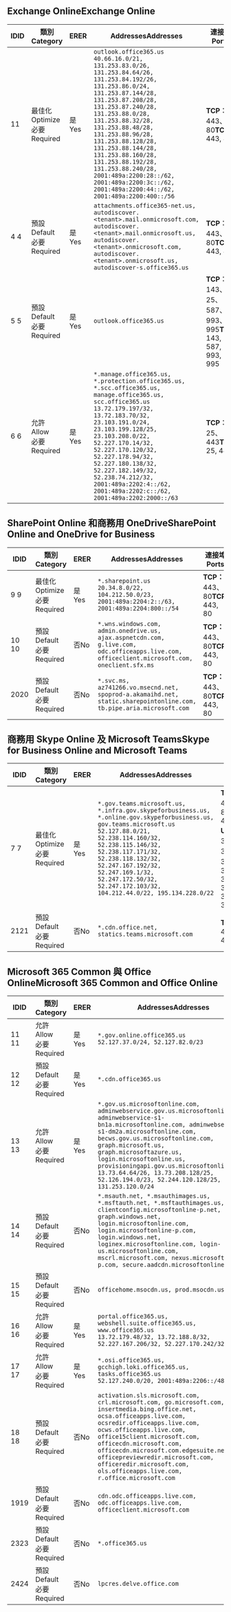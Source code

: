 <!--THIS FILE IS AUTOMATICALLY GENERATED. MANUAL CHANGES WILL BE OVERWRITTEN.-->
<!--Please contact the Office 365 Endpoints team with any questions.-->
<!--USGovGCCHigh endpoints version 2020010200-->
<!--File generated 2020-01-02 11:00:11.2921-->

## <a name="exchange-online"></a><span data-ttu-id="6c0f5-101">Exchange Online</span><span class="sxs-lookup"><span data-stu-id="6c0f5-101">Exchange Online</span></span>

<span data-ttu-id="6c0f5-102">ID</span><span class="sxs-lookup"><span data-stu-id="6c0f5-102">ID</span></span> | <span data-ttu-id="6c0f5-103">類別</span><span class="sxs-lookup"><span data-stu-id="6c0f5-103">Category</span></span> | <span data-ttu-id="6c0f5-104">ER</span><span class="sxs-lookup"><span data-stu-id="6c0f5-104">ER</span></span> | <span data-ttu-id="6c0f5-105">Addresses</span><span class="sxs-lookup"><span data-stu-id="6c0f5-105">Addresses</span></span> | <span data-ttu-id="6c0f5-106">連接埠</span><span class="sxs-lookup"><span data-stu-id="6c0f5-106">Ports</span></span>
-- | -------------------- | --- | ------------------------------------------------------------------------------------------------------------------------------------------------------------------------------------------------------------------------------------------------------------------------------------------------------------------------------------------------------------------------------------------------------------------------------------------------ | -------------------------------
<span data-ttu-id="6c0f5-107">1</span><span class="sxs-lookup"><span data-stu-id="6c0f5-107">1</span></span> | <span data-ttu-id="6c0f5-108">最佳化</span><span class="sxs-lookup"><span data-stu-id="6c0f5-108">Optimize</span></span><BR><span data-ttu-id="6c0f5-109">必要</span><span class="sxs-lookup"><span data-stu-id="6c0f5-109">Required</span></span> | <span data-ttu-id="6c0f5-110">是</span><span class="sxs-lookup"><span data-stu-id="6c0f5-110">Yes</span></span> | `outlook.office365.us`<BR>`40.66.16.0/21, 131.253.83.0/26, 131.253.84.64/26, 131.253.84.192/26, 131.253.86.0/24, 131.253.87.144/28, 131.253.87.208/28, 131.253.87.240/28, 131.253.88.0/28, 131.253.88.32/28, 131.253.88.48/28, 131.253.88.96/28, 131.253.88.128/28, 131.253.88.144/28, 131.253.88.160/28, 131.253.88.192/28, 131.253.88.240/28, 2001:489a:2200:28::/62, 2001:489a:2200:3c::/62, 2001:489a:2200:44::/62, 2001:489a:2200:400::/56` | <span data-ttu-id="6c0f5-111">**TCP：** 443、80</span><span class="sxs-lookup"><span data-stu-id="6c0f5-111">**TCP:** 443, 80</span></span>
<span data-ttu-id="6c0f5-112">4 </span><span class="sxs-lookup"><span data-stu-id="6c0f5-112">4</span></span> | <span data-ttu-id="6c0f5-113">預設</span><span class="sxs-lookup"><span data-stu-id="6c0f5-113">Default</span></span><BR><span data-ttu-id="6c0f5-114">必要</span><span class="sxs-lookup"><span data-stu-id="6c0f5-114">Required</span></span> | <span data-ttu-id="6c0f5-115">是</span><span class="sxs-lookup"><span data-stu-id="6c0f5-115">Yes</span></span> | `attachments.office365-net.us, autodiscover.<tenant>.mail.onmicrosoft.com, autodiscover.<tenant>.mail.onmicrosoft.us, autodiscover.<tenant>.onmicrosoft.com, autodiscover.<tenant>.onmicrosoft.us, autodiscover-s.office365.us` | <span data-ttu-id="6c0f5-116">**TCP：** 443、80</span><span class="sxs-lookup"><span data-stu-id="6c0f5-116">**TCP:** 443, 80</span></span>
<span data-ttu-id="6c0f5-117">5 </span><span class="sxs-lookup"><span data-stu-id="6c0f5-117">5</span></span> | <span data-ttu-id="6c0f5-118">預設</span><span class="sxs-lookup"><span data-stu-id="6c0f5-118">Default</span></span><BR><span data-ttu-id="6c0f5-119">必要</span><span class="sxs-lookup"><span data-stu-id="6c0f5-119">Required</span></span> | <span data-ttu-id="6c0f5-120">是</span><span class="sxs-lookup"><span data-stu-id="6c0f5-120">Yes</span></span> | `outlook.office365.us` | <span data-ttu-id="6c0f5-121">**TCP：** 143、25、587、993、995</span><span class="sxs-lookup"><span data-stu-id="6c0f5-121">**TCP:** 143, 25, 587, 993, 995</span></span>
<span data-ttu-id="6c0f5-122">6 </span><span class="sxs-lookup"><span data-stu-id="6c0f5-122">6</span></span> | <span data-ttu-id="6c0f5-123">允許</span><span class="sxs-lookup"><span data-stu-id="6c0f5-123">Allow</span></span><BR><span data-ttu-id="6c0f5-124">必要</span><span class="sxs-lookup"><span data-stu-id="6c0f5-124">Required</span></span> | <span data-ttu-id="6c0f5-125">是</span><span class="sxs-lookup"><span data-stu-id="6c0f5-125">Yes</span></span> | `*.manage.office365.us, *.protection.office365.us, *.scc.office365.us, manage.office365.us, scc.office365.us`<BR>`13.72.179.197/32, 13.72.183.70/32, 23.103.191.0/24, 23.103.199.128/25, 23.103.208.0/22, 52.227.170.14/32, 52.227.170.120/32, 52.227.178.94/32, 52.227.180.138/32, 52.227.182.149/32, 52.238.74.212/32, 2001:489a:2202:4::/62, 2001:489a:2202:c::/62, 2001:489a:2202:2000::/63` | <span data-ttu-id="6c0f5-126">**TCP：** 25、443</span><span class="sxs-lookup"><span data-stu-id="6c0f5-126">**TCP:** 25, 443</span></span>

## <a name="sharepoint-online-and-onedrive-for-business"></a><span data-ttu-id="6c0f5-127">SharePoint Online 和商務用 OneDrive</span><span class="sxs-lookup"><span data-stu-id="6c0f5-127">SharePoint Online and OneDrive for Business</span></span>

<span data-ttu-id="6c0f5-128">ID</span><span class="sxs-lookup"><span data-stu-id="6c0f5-128">ID</span></span> | <span data-ttu-id="6c0f5-129">類別</span><span class="sxs-lookup"><span data-stu-id="6c0f5-129">Category</span></span> | <span data-ttu-id="6c0f5-130">ER</span><span class="sxs-lookup"><span data-stu-id="6c0f5-130">ER</span></span> | <span data-ttu-id="6c0f5-131">Addresses</span><span class="sxs-lookup"><span data-stu-id="6c0f5-131">Addresses</span></span> | <span data-ttu-id="6c0f5-132">連接埠</span><span class="sxs-lookup"><span data-stu-id="6c0f5-132">Ports</span></span>
-- | -------------------- | --- | --------------------------------------------------------------------------------------------------------------------------------------------- | ----------------
<span data-ttu-id="6c0f5-133">9 </span><span class="sxs-lookup"><span data-stu-id="6c0f5-133">9</span></span> | <span data-ttu-id="6c0f5-134">最佳化</span><span class="sxs-lookup"><span data-stu-id="6c0f5-134">Optimize</span></span><BR><span data-ttu-id="6c0f5-135">必要</span><span class="sxs-lookup"><span data-stu-id="6c0f5-135">Required</span></span> | <span data-ttu-id="6c0f5-136">是</span><span class="sxs-lookup"><span data-stu-id="6c0f5-136">Yes</span></span> | `*.sharepoint.us`<BR>`20.34.8.0/22, 104.212.50.0/23, 2001:489a:2204:2::/63, 2001:489a:2204:800::/54` | <span data-ttu-id="6c0f5-137">**TCP：** 443、80</span><span class="sxs-lookup"><span data-stu-id="6c0f5-137">**TCP:** 443, 80</span></span>
<span data-ttu-id="6c0f5-138">10 </span><span class="sxs-lookup"><span data-stu-id="6c0f5-138">10</span></span> | <span data-ttu-id="6c0f5-139">預設</span><span class="sxs-lookup"><span data-stu-id="6c0f5-139">Default</span></span><BR><span data-ttu-id="6c0f5-140">必要</span><span class="sxs-lookup"><span data-stu-id="6c0f5-140">Required</span></span> | <span data-ttu-id="6c0f5-141">否</span><span class="sxs-lookup"><span data-stu-id="6c0f5-141">No</span></span> | `*.wns.windows.com, admin.onedrive.us, ajax.aspnetcdn.com, g.live.com, odc.officeapps.live.com, officeclient.microsoft.com, oneclient.sfx.ms` | <span data-ttu-id="6c0f5-142">**TCP：** 443、80</span><span class="sxs-lookup"><span data-stu-id="6c0f5-142">**TCP:** 443, 80</span></span>
<span data-ttu-id="6c0f5-143">20</span><span class="sxs-lookup"><span data-stu-id="6c0f5-143">20</span></span> | <span data-ttu-id="6c0f5-144">預設</span><span class="sxs-lookup"><span data-stu-id="6c0f5-144">Default</span></span><BR><span data-ttu-id="6c0f5-145">必要</span><span class="sxs-lookup"><span data-stu-id="6c0f5-145">Required</span></span> | <span data-ttu-id="6c0f5-146">否</span><span class="sxs-lookup"><span data-stu-id="6c0f5-146">No</span></span> | `*.svc.ms, az741266.vo.msecnd.net, spoprod-a.akamaihd.net, static.sharepointonline.com, tb.pipe.aria.microsoft.com` | <span data-ttu-id="6c0f5-147">**TCP：** 443、80</span><span class="sxs-lookup"><span data-stu-id="6c0f5-147">**TCP:** 443, 80</span></span>

## <a name="skype-for-business-online-and-microsoft-teams"></a><span data-ttu-id="6c0f5-148">商務用 Skype Online 及 Microsoft Teams</span><span class="sxs-lookup"><span data-stu-id="6c0f5-148">Skype for Business Online and Microsoft Teams</span></span>

<span data-ttu-id="6c0f5-149">ID</span><span class="sxs-lookup"><span data-stu-id="6c0f5-149">ID</span></span> | <span data-ttu-id="6c0f5-150">類別</span><span class="sxs-lookup"><span data-stu-id="6c0f5-150">Category</span></span> | <span data-ttu-id="6c0f5-151">ER</span><span class="sxs-lookup"><span data-stu-id="6c0f5-151">ER</span></span> | <span data-ttu-id="6c0f5-152">Addresses</span><span class="sxs-lookup"><span data-stu-id="6c0f5-152">Addresses</span></span> | <span data-ttu-id="6c0f5-153">連接埠</span><span class="sxs-lookup"><span data-stu-id="6c0f5-153">Ports</span></span>
-- | -------------------- | --- | --------------------------------------------------------------------------------------------------------------------------------------------------------------------------------------------------------------------------------------------------------------------------------------------------------------------------------- | ---------------------------------------------------
<span data-ttu-id="6c0f5-154">7 </span><span class="sxs-lookup"><span data-stu-id="6c0f5-154">7</span></span> | <span data-ttu-id="6c0f5-155">最佳化</span><span class="sxs-lookup"><span data-stu-id="6c0f5-155">Optimize</span></span><BR><span data-ttu-id="6c0f5-156">必要</span><span class="sxs-lookup"><span data-stu-id="6c0f5-156">Required</span></span> | <span data-ttu-id="6c0f5-157">是</span><span class="sxs-lookup"><span data-stu-id="6c0f5-157">Yes</span></span> | `*.gov.teams.microsoft.us, *.infra.gov.skypeforbusiness.us, *.online.gov.skypeforbusiness.us, gov.teams.microsoft.us`<BR>`52.127.88.0/21, 52.238.114.160/32, 52.238.115.146/32, 52.238.117.171/32, 52.238.118.132/32, 52.247.167.192/32, 52.247.169.1/32, 52.247.172.50/32, 52.247.172.103/32, 104.212.44.0/22, 195.134.228.0/22` | <span data-ttu-id="6c0f5-158">**TCP：** 443、80</span><span class="sxs-lookup"><span data-stu-id="6c0f5-158">**TCP:** 443, 80</span></span><BR><span data-ttu-id="6c0f5-159">**UDP：** 3478、3479、3480、3481</span><span class="sxs-lookup"><span data-stu-id="6c0f5-159">**UDP:** 3478, 3479, 3480, 3481</span></span>
<span data-ttu-id="6c0f5-160"> 21</span><span class="sxs-lookup"><span data-stu-id="6c0f5-160">21</span></span> | <span data-ttu-id="6c0f5-161">預設</span><span class="sxs-lookup"><span data-stu-id="6c0f5-161">Default</span></span><BR><span data-ttu-id="6c0f5-162">必要</span><span class="sxs-lookup"><span data-stu-id="6c0f5-162">Required</span></span> | <span data-ttu-id="6c0f5-163">否</span><span class="sxs-lookup"><span data-stu-id="6c0f5-163">No</span></span> | `*.cdn.office.net, statics.teams.microsoft.com` | <span data-ttu-id="6c0f5-164">**TCP：** 443</span><span class="sxs-lookup"><span data-stu-id="6c0f5-164">**TCP:** 443</span></span>

## <a name="microsoft-365-common-and-office-online"></a><span data-ttu-id="6c0f5-165">Microsoft 365 Common 與 Office Online</span><span class="sxs-lookup"><span data-stu-id="6c0f5-165">Microsoft 365 Common and Office Online</span></span>

<span data-ttu-id="6c0f5-166">ID</span><span class="sxs-lookup"><span data-stu-id="6c0f5-166">ID</span></span> | <span data-ttu-id="6c0f5-167">類別</span><span class="sxs-lookup"><span data-stu-id="6c0f5-167">Category</span></span> | <span data-ttu-id="6c0f5-168">ER</span><span class="sxs-lookup"><span data-stu-id="6c0f5-168">ER</span></span> | <span data-ttu-id="6c0f5-169">Addresses</span><span class="sxs-lookup"><span data-stu-id="6c0f5-169">Addresses</span></span> | <span data-ttu-id="6c0f5-170">連接埠</span><span class="sxs-lookup"><span data-stu-id="6c0f5-170">Ports</span></span>
-- | ------------------- | --- | --------------------------------------------------------------------------------------------------------------------------------------------------------------------------------------------------------------------------------------------------------------------------------------------------------------------------------------------------------------------------------------------------------------------- | ----------------
<span data-ttu-id="6c0f5-171">11 </span><span class="sxs-lookup"><span data-stu-id="6c0f5-171">11</span></span> | <span data-ttu-id="6c0f5-172">允許</span><span class="sxs-lookup"><span data-stu-id="6c0f5-172">Allow</span></span><BR><span data-ttu-id="6c0f5-173">必要</span><span class="sxs-lookup"><span data-stu-id="6c0f5-173">Required</span></span> | <span data-ttu-id="6c0f5-174">是</span><span class="sxs-lookup"><span data-stu-id="6c0f5-174">Yes</span></span> | `*.gov.online.office365.us`<BR>`52.127.37.0/24, 52.127.82.0/23` | <span data-ttu-id="6c0f5-175">**TCP：** 443</span><span class="sxs-lookup"><span data-stu-id="6c0f5-175">**TCP:** 443</span></span>
<span data-ttu-id="6c0f5-176">12 </span><span class="sxs-lookup"><span data-stu-id="6c0f5-176">12</span></span> | <span data-ttu-id="6c0f5-177">預設</span><span class="sxs-lookup"><span data-stu-id="6c0f5-177">Default</span></span><BR><span data-ttu-id="6c0f5-178">必要</span><span class="sxs-lookup"><span data-stu-id="6c0f5-178">Required</span></span> | <span data-ttu-id="6c0f5-179">是</span><span class="sxs-lookup"><span data-stu-id="6c0f5-179">Yes</span></span> | `*.cdn.office365.us` | <span data-ttu-id="6c0f5-180">**TCP：** 443</span><span class="sxs-lookup"><span data-stu-id="6c0f5-180">**TCP:** 443</span></span>
<span data-ttu-id="6c0f5-181">13 </span><span class="sxs-lookup"><span data-stu-id="6c0f5-181">13</span></span> | <span data-ttu-id="6c0f5-182">允許</span><span class="sxs-lookup"><span data-stu-id="6c0f5-182">Allow</span></span><BR><span data-ttu-id="6c0f5-183">必要</span><span class="sxs-lookup"><span data-stu-id="6c0f5-183">Required</span></span> | <span data-ttu-id="6c0f5-184">是</span><span class="sxs-lookup"><span data-stu-id="6c0f5-184">Yes</span></span> | `*.gov.us.microsoftonline.com, adminwebservice.gov.us.microsoftonline.com, adminwebservice-s1-bn1a.microsoftonline.com, adminwebservice-s1-dm2a.microsoftonline.com, becws.gov.us.microsoftonline.com, graph.microsoft.us, graph.microsoftazure.us, login.microsoftonline.us, provisioningapi.gov.us.microsoftonline.com`<BR>`13.73.64.64/26, 13.73.208.128/25, 52.126.194.0/23, 52.244.120.128/25, 131.253.120.0/24` | <span data-ttu-id="6c0f5-185">**TCP：** 443</span><span class="sxs-lookup"><span data-stu-id="6c0f5-185">**TCP:** 443</span></span>
<span data-ttu-id="6c0f5-186">14 </span><span class="sxs-lookup"><span data-stu-id="6c0f5-186">14</span></span> | <span data-ttu-id="6c0f5-187">預設</span><span class="sxs-lookup"><span data-stu-id="6c0f5-187">Default</span></span><BR><span data-ttu-id="6c0f5-188">必要</span><span class="sxs-lookup"><span data-stu-id="6c0f5-188">Required</span></span> | <span data-ttu-id="6c0f5-189">否</span><span class="sxs-lookup"><span data-stu-id="6c0f5-189">No</span></span> | `*.msauth.net, *.msauthimages.us, *.msftauth.net, *.msftauthimages.us, clientconfig.microsoftonline-p.net, graph.windows.net, login.microsoftonline.com, login.microsoftonline-p.com, login.windows.net, loginex.microsoftonline.com, login-us.microsoftonline.com, mscrl.microsoft.com, nexus.microsoftonline-p.com, secure.aadcdn.microsoftonline-p.com` | <span data-ttu-id="6c0f5-190">**TCP：** 443</span><span class="sxs-lookup"><span data-stu-id="6c0f5-190">**TCP:** 443</span></span>
<span data-ttu-id="6c0f5-191">15 </span><span class="sxs-lookup"><span data-stu-id="6c0f5-191">15</span></span> | <span data-ttu-id="6c0f5-192">預設</span><span class="sxs-lookup"><span data-stu-id="6c0f5-192">Default</span></span><BR><span data-ttu-id="6c0f5-193">必要</span><span class="sxs-lookup"><span data-stu-id="6c0f5-193">Required</span></span> | <span data-ttu-id="6c0f5-194">否</span><span class="sxs-lookup"><span data-stu-id="6c0f5-194">No</span></span> | `officehome.msocdn.us, prod.msocdn.us` | <span data-ttu-id="6c0f5-195">**TCP：** 443、80</span><span class="sxs-lookup"><span data-stu-id="6c0f5-195">**TCP:** 443, 80</span></span>
<span data-ttu-id="6c0f5-196">16 </span><span class="sxs-lookup"><span data-stu-id="6c0f5-196">16</span></span> | <span data-ttu-id="6c0f5-197">允許</span><span class="sxs-lookup"><span data-stu-id="6c0f5-197">Allow</span></span><BR><span data-ttu-id="6c0f5-198">必要</span><span class="sxs-lookup"><span data-stu-id="6c0f5-198">Required</span></span> | <span data-ttu-id="6c0f5-199">是</span><span class="sxs-lookup"><span data-stu-id="6c0f5-199">Yes</span></span> | `portal.office365.us, webshell.suite.office365.us, www.office365.us`<BR>`13.72.179.48/32, 13.72.188.8/32, 52.227.167.206/32, 52.227.170.242/32` | <span data-ttu-id="6c0f5-200">**TCP：** 443、80</span><span class="sxs-lookup"><span data-stu-id="6c0f5-200">**TCP:** 443, 80</span></span>
<span data-ttu-id="6c0f5-201">17 </span><span class="sxs-lookup"><span data-stu-id="6c0f5-201">17</span></span> | <span data-ttu-id="6c0f5-202">允許</span><span class="sxs-lookup"><span data-stu-id="6c0f5-202">Allow</span></span><BR><span data-ttu-id="6c0f5-203">必要</span><span class="sxs-lookup"><span data-stu-id="6c0f5-203">Required</span></span> | <span data-ttu-id="6c0f5-204">是</span><span class="sxs-lookup"><span data-stu-id="6c0f5-204">Yes</span></span> | `*.osi.office365.us, gcchigh.loki.office365.us, tasks.office365.us`<BR>`52.127.240.0/20, 2001:489a:2206::/48` | <span data-ttu-id="6c0f5-205">**TCP：** 443</span><span class="sxs-lookup"><span data-stu-id="6c0f5-205">**TCP:** 443</span></span>
<span data-ttu-id="6c0f5-206">18 </span><span class="sxs-lookup"><span data-stu-id="6c0f5-206">18</span></span> | <span data-ttu-id="6c0f5-207">預設</span><span class="sxs-lookup"><span data-stu-id="6c0f5-207">Default</span></span><BR><span data-ttu-id="6c0f5-208">必要</span><span class="sxs-lookup"><span data-stu-id="6c0f5-208">Required</span></span> | <span data-ttu-id="6c0f5-209">否</span><span class="sxs-lookup"><span data-stu-id="6c0f5-209">No</span></span> | `activation.sls.microsoft.com, crl.microsoft.com, go.microsoft.com, insertmedia.bing.office.net, ocsa.officeapps.live.com, ocsredir.officeapps.live.com, ocws.officeapps.live.com, office15client.microsoft.com, officecdn.microsoft.com, officecdn.microsoft.com.edgesuite.net, officepreviewredir.microsoft.com, officeredir.microsoft.com, ols.officeapps.live.com, r.office.microsoft.com` | <span data-ttu-id="6c0f5-210">**TCP：** 443、80</span><span class="sxs-lookup"><span data-stu-id="6c0f5-210">**TCP:** 443, 80</span></span>
<span data-ttu-id="6c0f5-211">19</span><span class="sxs-lookup"><span data-stu-id="6c0f5-211">19</span></span> | <span data-ttu-id="6c0f5-212">預設</span><span class="sxs-lookup"><span data-stu-id="6c0f5-212">Default</span></span><BR><span data-ttu-id="6c0f5-213">必要</span><span class="sxs-lookup"><span data-stu-id="6c0f5-213">Required</span></span> | <span data-ttu-id="6c0f5-214">否</span><span class="sxs-lookup"><span data-stu-id="6c0f5-214">No</span></span> | `cdn.odc.officeapps.live.com, odc.officeapps.live.com, officeclient.microsoft.com` | <span data-ttu-id="6c0f5-215">**TCP：** 443、80</span><span class="sxs-lookup"><span data-stu-id="6c0f5-215">**TCP:** 443, 80</span></span>
<span data-ttu-id="6c0f5-216">23</span><span class="sxs-lookup"><span data-stu-id="6c0f5-216">23</span></span> | <span data-ttu-id="6c0f5-217">預設</span><span class="sxs-lookup"><span data-stu-id="6c0f5-217">Default</span></span><BR><span data-ttu-id="6c0f5-218">必要</span><span class="sxs-lookup"><span data-stu-id="6c0f5-218">Required</span></span> | <span data-ttu-id="6c0f5-219">否</span><span class="sxs-lookup"><span data-stu-id="6c0f5-219">No</span></span> | `*.office365.us` | <span data-ttu-id="6c0f5-220">**TCP：** 443、80</span><span class="sxs-lookup"><span data-stu-id="6c0f5-220">**TCP:** 443, 80</span></span>
<span data-ttu-id="6c0f5-221">24</span><span class="sxs-lookup"><span data-stu-id="6c0f5-221">24</span></span> | <span data-ttu-id="6c0f5-222">預設</span><span class="sxs-lookup"><span data-stu-id="6c0f5-222">Default</span></span><BR><span data-ttu-id="6c0f5-223">必要</span><span class="sxs-lookup"><span data-stu-id="6c0f5-223">Required</span></span> | <span data-ttu-id="6c0f5-224">否</span><span class="sxs-lookup"><span data-stu-id="6c0f5-224">No</span></span> | `lpcres.delve.office.com` | <span data-ttu-id="6c0f5-225">**TCP：** 443</span><span class="sxs-lookup"><span data-stu-id="6c0f5-225">**TCP:** 443</span></span>
